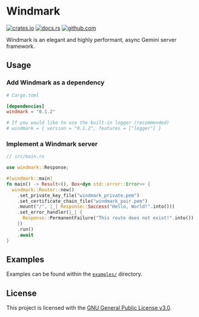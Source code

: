 # Windmark

[![crates.io](https://img.shields.io/crates/v/windmark.svg)](https://crates.io/crates/windmark)
[![docs.rs](https://docs.rs/windmark/badge.svg)](https://docs.rs/windmark)
[![github.com](https://github.com/gemrest/windmark/actions/workflows/check.yaml/badge.svg?branch=main)](https://github.com/gemrest/windmark/actions/workflows/check.yaml)

Windmark is an elegant and highly performant, async Gemini server framework.

## Usage

### Add Windmark as a dependency

```toml
# Cargo.toml

[dependencies]
windmark = "0.1.2"

# If you would like to use the built-in logger (recommended)
# windmark = { version = "0.1.2", features = ["logger"] }
```

### Implement a Windmark server

```rust
// src/main.rs

use windmark::Response;

#[windmark::main]
fn main() -> Result<(), Box<dyn std::error::Error>> {
  windmark::Router::new()
    .set_private_key_file("windmark_private.pem")
    .set_certificate_chain_file("windmark_pair.pem")
    .mount("/", |_| Response::Success("Hello, World!".into()))
    .set_error_handler(|_| {
      Response::PermanentFailure("This route does not exist!".into())
    })
    .run()
    .await
}
```

## Examples

Examples can be found within the
[`examples/`](https://github.com/gemrest/windmark/tree/main/examples) directory.

## License

This project is licensed with the
[GNU General Public License v3.0](https://github.com/gemrest/windmark/blob/main/LICENSE).
